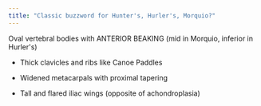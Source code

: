 ```yaml
---
title: "Classic buzzword for Hunter's, Hurler's, Morquio?"
---
```

Oval vertebral bodies with ANTERIOR BEAKING (mid in Morquio, inferior in Hurler's)

- Thick clavicles and ribs like Canoe Paddles

- Widened metacarpals with proximal tapering

- Tall and flared iliac wings (opposite of achondroplasia)

